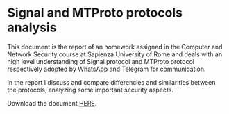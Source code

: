# Signal and MTProto protocols analysis
This document is the report of an homework assigned in the Computer and Network Security course at Sapienza University of Rome and deals with an high level understanding of Signal protocol and MTProto protocol respectively adopted by WhatsApp and Telegram for communication.

In the report I discuss and compare differencies and similarities between the protocols, analyzing some important security aspects.

Download the document [HERE](https://github.com/PanK0/Signal-and-MTProto-protocols-analysis/blob/main/Signal-and-MTProto-analysis.pdf).

